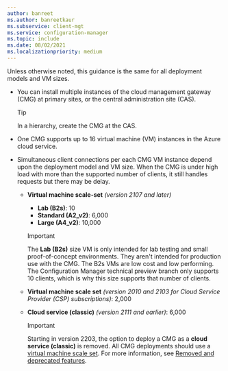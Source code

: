 ```yaml
---
author: banreet
ms.author: banreetkaur
ms.subservice: client-mgt
ms.service: configuration-manager
ms.topic: include
ms.date: 08/02/2021
ms.localizationpriority: medium
---
```


Unless otherwise noted, this guidance is the same for all deployment models and VM sizes.

- You can install multiple instances of the cloud management gateway (CMG) at primary sites, or the central administration site (CAS).

    > [!TIP]
    > In a hierarchy, create the CMG at the CAS.

- One CMG supports up to 16 virtual machine (VM) instances in the Azure cloud service.

- Simultaneous client connections per each CMG VM instance depend upon the deployment model and VM size. When the CMG is under high load with more than the supported number of clients, it still handles requests but there may be delay.

  - **Virtual machine scale-set** _(version 2107 and later)_<!-- 3555749 -->

    - **Lab (B2s)**: 10
    - **Standard (A2_v2)**: 6,000
    - **Large (A4_v2)**: 10,000

    > [!IMPORTANT]
    > The **Lab (B2s)** size VM is only intended for lab testing and small proof-of-concept environments. They aren't intended for production use with the CMG. The B2s VMs are low cost and low performing. The Configuration Manager technical preview branch only supports 10 clients, which is why this size supports that number of clients.

  - **Virtual machine scale set** _(version 2010 and 2103 for Cloud Service Provider (CSP) subscriptions)_: 2,000

  - **Cloud service (classic)** _(version 2111 and earlier)_: 6,000

    > [!IMPORTANT]
    > Starting in version 2203, the option to deploy a CMG as a **cloud service (classic)** is removed.<!-- 13235079 --> All CMG deployments should use a [virtual machine scale set](../../../clients/manage/cmg/plan-cloud-management-gateway.md#virtual-machine-scale-sets).<!--10966586--> For more information, see [Removed and deprecated features](../../../plan-design/changes/deprecated/removed-and-deprecated-cmfeatures.md).
